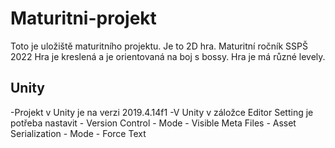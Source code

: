 # Maturitni-projekt
Toto je uložiště maturitního projektu. Je to 2D hra. Maturitní ročník SSPŠ 2022
Hra je kreslená a je orientovaná na boj s bossy. Hra je má různé levely.

## Unity ##
-Projekt v Unity je na verzi 2019.4.14f1
-V Unity v záložce Editor Setting je potřeba nastavit - Version Control - Mode - Visible Meta Files
                                                      - Asset Serialization - Mode - Force Text
